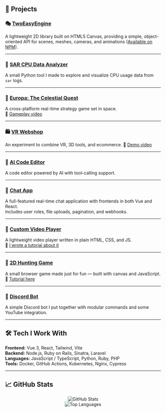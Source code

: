 ## 🧪 Projects

### 🎭 [TwoEasyEngine](https://github.com/niiicolai/two-easy-engine)  
A lightweight 2D library built on HTML5 Canvas, providing a simple, object-oriented API for scenes, meshes, cameras, and animations ([Available on NPM](https://www.npmjs.com/package/two-easy-engine)).

---

### 🧠 [SAR CPU Data Analyzer](https://github.com/niiicolai/sar-cpu-data-analyzer)  
A small Python tool I made to explore and visualize CPU usage data from `sar` logs.

---

### 🌌 [Europa: The Celestial Quest](https://github.com/niiicolai-apps/europa-celestial-quest)  
A cross-platform real-time strategy game set in space.  
🎥 [Gameplay video](https://www.youtube.com/watch?v=gc0yM8eqkV0)

---

### 🛍️ [VR Webshop](https://github.com/VR-web-shop)  
An experiment to combine VR, 3D tools, and ecommerce.
🎥 [Demo video](https://www.youtube.com/watch?v=gZ16FViAOOE)

---

### 🤖 [AI Code Editor](https://github.com/niiicolai/ai-editor)  
A code editor powered by AI with tool-calling support.

---

### 💬 [Chat App](https://github.com/niiicolai/chat-app)  
A full-featured real-time chat application with frontends in both Vue and React.  
Includes user roles, file uploads, pagination, and webhooks.

---

### 🎥 [Custom Video Player](https://github.com/niiicolai/video-player)  
A lightweight video player written in plain HTML, CSS, and JS.  
📖 [I wrote a tutorial about it](https://medium.com/better-programming/a-tutorial-to-the-html-video-element-b8b9a4bf2f76)

---

### 🦌 [2D Hunting Game](https://github.com/niiicolai/2d-hunting-game)  
A small browser game made just for fun — built with canvas and JavaScript.  
📖 [Tutorial here](https://medium.com/better-programming/create-a-simple-2d-hunting-game-with-javascript-and-html-1cb78e01a69e)

---

### 🤖 [Discord Bot](https://github.com/niiicolai/discord-bot)  
A simple Discord bot I put together with modular commands and some YouTube integration.

---

## 🛠️ Tech I Work With

**Frontend:** Vue 3, React, Tailwind, Vite  
**Backend:** Node.js, Ruby on Rails, Sinatra, Laravel  
**Languages:** JavaScript / TypeScript, Python, Ruby, PHP  
**Tools:** Docker, GitHub Actions, Kubernetes, Nginx, Cypress

---

## 📈 GitHub Stats

<p align="center">
  <img src="https://github-readme-stats.vercel.app/api?username=niiicolai&show_icons=true&theme=gruvbox" alt="GitHub Stats" />
  <br/>
  <img src="https://github-readme-stats.vercel.app/api/top-langs/?username=niiicolai&layout=compact&theme=gruvbox" alt="Top Languages" />
</p>
